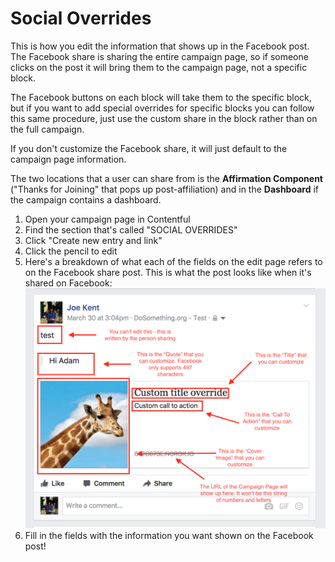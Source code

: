# Social Overrides

This is how you edit the information that shows up in the Facebook post. The Facebook share is sharing the entire campaign page, so if someone clicks on the post it will bring them to the campaign page, not a specific block.

The Facebook buttons on each block will take them to the specific block, but if you want to add special overrides for specific blocks you can follow this same procedure, just use the custom share in the block rather than on the full campaign.

If you don't customize the Facebook share, it will just default to the campaign page information.

The two locations that a user can share from is the **Affirmation Component** \("Thanks for Joining" that pops up post-affiliation\) and in the **Dashboard** if the campaign contains a dashboard.

1.  Open your campaign page in Contentful
2.  Find the section that's called "SOCIAL OVERRIDES"
3.  Click "Create new entry and link"
4.  Click the pencil to edit
5.  Here's a breakdown of what each of the fields on the edit page refers to on the Facebook share post. This is what the post looks like when it's shared on Facebook:
    ![Social Overrides](../.gitbook/assets/social-override.png)
6.  Fill in the fields with the information you want shown on the Facebook post!
